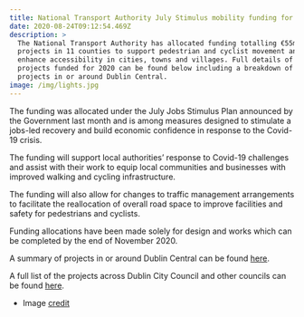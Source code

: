 ```yaml
---
title: National Transport Authority July Stimulus mobility funding for Dublin Central
date: 2020-08-24T09:12:54.469Z
description: >
  The National Transport Authority has allocated funding totalling €55m to 547
  projects in 11 counties to support pedestrian and cyclist movement and to
  enhance accessibility in cities, towns and villages. Full details of the
  projects funded for 2020 can be found below including a breakdown of the
  projects in or around Dublin Central.
image: /img/lights.jpg
---
```

The funding was allocated under the July Jobs Stimulus Plan announced by the Government last month and is among measures designed to stimulate a jobs-led recovery and build economic confidence in response to the Covid-19 crisis.

The funding will support local authorities’ response to Covid-19 challenges and assist with their work to equip local communities and businesses with improved walking and cycling infrastructure.

The funding will also allow for changes to traffic management arrangements to facilitate the reallocation of overall road space to improve facilities and safety for pedestrians and cyclists. 

Funding allocations have been made solely for design and works which can be completed by the end of November 2020. 

A summary of projects in or around Dublin Central can be found [here](/docs/Dublin-Central-NTA-July-Stimulus.pdf).

A full list of the projects across Dublin City Council and other councils can be found [here](/docs/Stimulus-Programme-2020-Allocations.xlsx).



* Image [credit](https://pixabay.com/photos/footbridge-pedestrian-cyclists-49704/)
